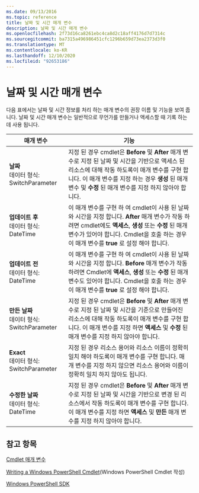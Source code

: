 ```yaml
---
ms.date: 09/13/2016
ms.topic: reference
title: 날짜 및 시간 매개 변수
description: 날짜 및 시간 매개 변수
ms.openlocfilehash: 2f73d16ca8261ebc4ca8d2c18aff4176d7d7314c
ms.sourcegitcommit: ba7315a496986451cfc1296b659d73ea2373d3f0
ms.translationtype: MT
ms.contentlocale: ko-KR
ms.lasthandoff: 12/10/2020
ms.locfileid: "92653186"
---
```

# <a name="date-and-time-parameters"></a>날짜 및 시간 매개 변수

다음 표에서는 날짜 및 시간 정보를 처리 하는 매개 변수의 권장 이름 및 기능을 보여 줍니다. 날짜 및 시간 매개 변수는 일반적으로 무언가를 만들거나 액세스할 때 기록 하는 데 사용 됩니다.

|매개 변수|기능|
|---|---|
|**날짜**<br>데이터 형식: SwitchParameter|지정 된 경우 cmdlet은 **Before** 및 **After** 매개 변수로 지정 된 날짜 및 시간을 기반으로 액세스 된 리소스에 대해 작동 하도록이 매개 변수를 구현 합니다. 이 매개 변수를 지정 하는 경우 **생성** 된 매개 변수 및 **수정** 된 매개 변수를 지정 하지 않아야 합니다.|
|**업데이트 후**<br>데이터 형식: DateTime|이 매개 변수를 구현 하 여 cmdlet이 사용 된 날짜와 시간을 지정 합니다. **After** 매개 변수가 작동 하려면 cmdlet에도 **액세스**, **생성** 또는 **수정** 된 매개 변수가 있어야 합니다. Cmdlet을 호출 하는 경우이 매개 변수를 **true** 로 설정 해야 합니다.|
|**업데이트 전**<br>데이터 형식: DateTime|이 매개 변수를 구현 하 여 cmdlet이 사용 된 날짜와 시간을 지정 합니다. **Before** 매개 변수가 작동 하려면 Cmdlet에 **액세스**, **생성** 또는 **수정** 된 매개 변수도 있어야 합니다. Cmdlet을 호출 하는 경우이 매개 변수를 **true** 로 설정 해야 합니다.|
|**만든 날짜**<br>데이터 형식: SwitchParameter|지정 된 경우 cmdlet은 **Before** 및 **After** 매개 변수로 지정 된 날짜 및 시간을 기준으로 만들어진 리소스에 대해 작동 하도록이 매개 변수를 구현 합니다. 이 매개 변수를 지정 하면 **액세스** 및 **수정** 된 매개 변수를 지정 하지 않아야 합니다.|
|**Exact**<br>데이터 형식: SwitchParameter|지정 된 경우 리소스 용어와 리소스 이름이 정확히 일치 해야 하도록이 매개 변수를 구현 합니다. 매개 변수를 지정 하지 않으면 리소스 용어와 이름이 정확히 일치 하지 않아도 됩니다.|
|**수정한 날짜**<br>데이터 형식: DateTime|지정 된 경우 cmdlet은 **Before** 및 **After** 매개 변수로 지정 된 날짜 및 시간을 기반으로 변경 된 리소스에서 작동 하도록이 매개 변수를 구현 합니다. 이 매개 변수를 지정 하면 **액세스** 및 **만든** 매개 변수를 지정 하지 않아야 합니다.|
## <a name="see-also"></a>참고 항목

[Cmdlet 매개 변수](./cmdlet-parameters.md)

[Writing a Windows PowerShell Cmdlet](./writing-a-windows-powershell-cmdlet.md)(Windows PowerShell Cmdlet 작성)

[Windows PowerShell SDK](../windows-powershell-reference.md)
